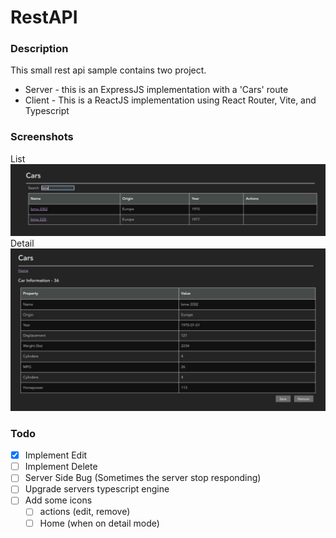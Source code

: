 
# RestAPI

### Description
This small rest api sample contains two project. 

* Server - this is an ExpressJS implementation with a 'Cars' route
* Client - This is a ReactJS implementation using React Router, Vite, and Typescript


### Screenshots
List
![List screen](https://github.com/MrLuis/test/blob/main/RestAPI/filtered_list.png)
Detail
![Detail screen](https://github.com/MrLuis/test/blob/main/RestAPI/detail.png)

### Todo
- [X] Implement Edit
- [ ] Implement Delete
- [ ] Server Side Bug (Sometimes the server stop responding)
- [ ] Upgrade servers typescript engine
- [ ] Add some icons
  - [ ] actions (edit, remove)
  - [ ] Home (when on detail mode)